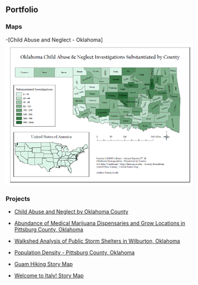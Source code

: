## Portfolio

### Maps
-[Child Abuse and Neglect - Oklahoma]
<img src="images/OK Child Abuse Image.PNG"/>




### Projects

- [Child Abuse and Neglect by Oklahoma County](https://github.com/trinitylively/TrinityLively/blob/0b4e1cab3c3bece81fc29461f9c1ce4c962df59d/pdf/Abundance%20of%20Medical%20Marijuana%20Dispensaries%20and%20Grows%20in%20Pittsburg%20County%5EJ%20Ok.pdf)

- [Abundance of Medical Marijuana Dispensaries and Grow Locations in Pittsburg County, Oklahoma](https://github.com/trinitylively/TrinityLively/blob/9d58eecbfbdfeb2d158f1095656c509f29824e7d/pdf/Abundance%20of%20Medical%20Marijuana%20Dispensaries%20and%20Grows%20in%20Pittsburg%20County%5EJ%20Ok.pdf)

- [Walkshed Analysis of Public Storm Shelters in Wilburton, Oklahoma](https://github.com/trinitylively/TrinityLively/blob/dfea8c598f3f9d3316fa687e0e976082b03b96e1/pdf/StormShelter%20Report.pdf)

- [Population Density - Pittsburg County, Oklahoma](https://arcg.is/1f1mq)

- [Guam Hiking Story Map](https://arcg.is/1CSTSu)

- [Welcome to Italy! Story Map](https://arcg.is/1PCSKm)






